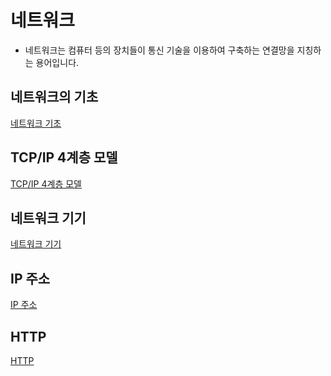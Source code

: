 네트워크
=
- 네트워크는 컴퓨터 등의 장치들이 통신 기술을 이용하여 구축하는 연결망을 지칭하는 용어입니다.

네트워크의 기초
-
[네트워크 기초](Network_basic.md)

TCP/IP 4계층 모델
-
[TCP/IP 4계층 모델](TCP_IP.md)

네트워크 기기
-
[네트워크 기기](NetworkDevice.md)

IP 주소
-
[IP 주소](Network_IP.md)

HTTP
-
[HTTP](HTTP.md)